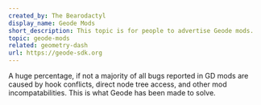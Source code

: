 ```yaml
---
created_by: The Bearodactyl
display_name: Geode Mods
short_description: This topic is for people to advertise Geode mods.
topic: geode-mods
related: geometry-dash
url: https://geode-sdk.org
---
```

A huge percentage, if not a majority of all bugs reported in GD mods are caused by hook conflicts, direct node tree access, and other mod incompatabilities. This is what Geode has been made to solve.